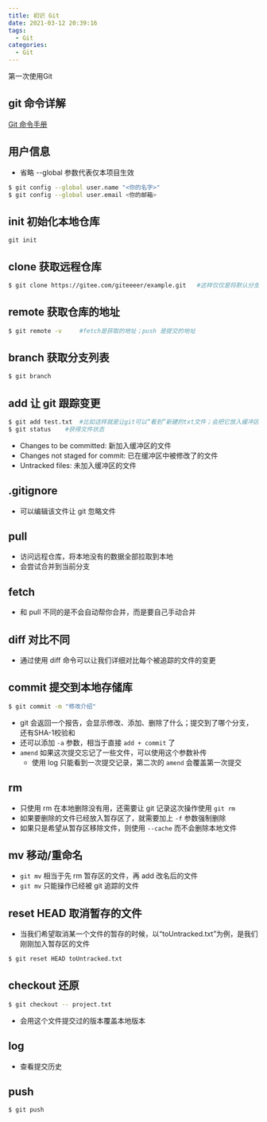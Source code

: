 ```yaml
---
title: 初识 Git
date: 2021-03-12 20:39:16
tags: 
  - Git
categories:
  - Git
---
```

第一次使用Git
<!--more-->
## git 命令详解
[Git 命令手册](https://gitee.com/opensource-guide/git_tutorial/Git%20%E5%91%BD%E4%BB%A4%E8%AF%A6%E8%A7%A3/%E5%B8%B8%E7%94%A8%20Git%20%E5%91%BD%E4%BB%A4/#%E9%85%8D%E7%BD%AE%E7%9B%B8%E5%85%B3)
## 用户信息
- 省略 --global 参数代表仅本项目生效
```bash
$ git config --global user.name "<你的名字>"
$ git config --global user.email <你的邮箱>
```
## init 初始化本地仓库
`git init`
## clone 获取远程仓库
```bash
$ git clone https://gitee.com/giteeeer/example.git   #这样仅仅是将默认分支同步到本地
```
## remote 获取仓库的地址
```bash
$ git remote -v     #fetch是获取的地址；push 是提交的地址
```
## branch 获取分支列表
```bash
$ git branch
```
## add 让 git 跟踪变更
```bash
$ git add test.txt  #比如这样就是让git可以“看到”新建的txt文件；会把它放入缓冲区实现跟踪
$ git status    #获得文件状态
```
- Changes to be committed: 新加入缓冲区的文件
- Changes not staged for commit: 已在缓冲区中被修改了的文件
- Untracked files: 未加入缓冲区的文件
## .gitignore
- 可以编辑该文件让 git 忽略文件
## pull
- 访问远程仓库，将本地没有的数据全部拉取到本地
- 会尝试合并到当前分支
## fetch
- 和 pull 不同的是不会自动帮你合并，而是要自己手动合并
## diff 对比不同
- 通过使用 diff 命令可以让我们详细对比每个被追踪的文件的变更
## commit 提交到本地存储库
```bash
$ git commit -m "修改介绍"
```
- git 会返回一个报告，会显示修改、添加、删除了什么；提交到了哪个分支，还有SHA-1校验和
- 还可以添加 `-a` 参数，相当于直接 `add + commit` 了
- `amend` 如果这次提交忘记了一些文件，可以使用这个参数补传
    - 使用 log 只能看到一次提交记录，第二次的 `amend` 会覆盖第一次提交
## rm
- 只使用 rm 在本地删除没有用，还需要让 git 记录这次操作使用 `git rm`
- 如果要删除的文件已经放入暂存区了，就需要加上 `-f` 参数强制删除
- 如果只是希望从暂存区移除文件，则使用 `--cache` 而不会删除本地文件
## mv 移动/重命名
- `git mv` 相当于先 rm 暂存区的文件，再 add 改名后的文件
- `git mv` 只能操作已经被 git 追踪的文件
## reset HEAD 取消暂存的文件
- 当我们希望取消某一个文件的暂存的时候，以“toUntracked.txt”为例，是我们刚刚加入暂存区的文件
```bash
$ git reset HEAD toUntracked.txt
```
## checkout 还原
```bash
$ git checkout -- project.txt
```
- 会用这个文件提交过的版本覆盖本地版本
## log
- 查看提交历史
## push
```bash
$ git push
```